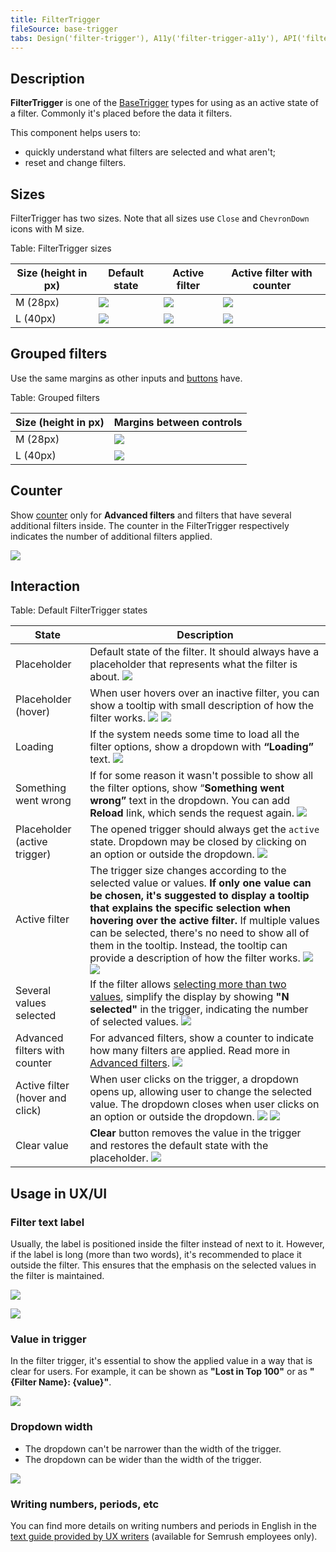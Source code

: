 ```yaml
---
title: FilterTrigger
fileSource: base-trigger
tabs: Design('filter-trigger'), A11y('filter-trigger-a11y'), API('filter-trigger-api'), Example('filter-trigger-code'), Changelog('filter-trigger-changelog')
---
```


## Description

**FilterTrigger** is one of the [BaseTrigger](/components/base-trigger/base-trigger) types for using as an active state of a filter. Commonly it's placed before the data it filters.

This component helps users to:

- quickly understand what filters are selected and what aren't;
- reset and change filters.

## Sizes

FilterTrigger has two sizes. Note that all sizes use `Close` and `ChevronDown` icons with M size.

Table: FilterTrigger sizes

| Size (height in px) | Default state         | Active filter                                      | Active filter with counter                             |
| ----- | ---------------------------------------------------- | -------------------------------------------------- | ---------------------------------------------------------- |
| M (28px)  | ![](static/filter-default-m.png) | ![](static/filter-active-m.png) | ![](static/filter-active-counter-m.png) |
| L (40px)  | ![](static/filter-default-l.png) | ![](static/filter-active-l.png) | ![](static/filter-active-counter-l.png) |

## Grouped filters

Use the same margins as other inputs and [buttons](/components/button/button#margins_between_buttons) have.

Table: Grouped filters

| Size (height in px)  | Margins between controls   |
| -------------------- | -------------------------- |
| M (28px)             | ![](static/sizes-m.png)    |
| L (40px)             | ![](static/sizes-l.png)    |

## Counter

Show [counter](/components/counter/counter) only for **Advanced filters** and filters that have several additional filters inside. The counter in the FilterTrigger respectively indicates the number of additional filters applied.

![](static/counter-or-not.png)

## Interaction

<!-- > There were doubts that if there is no chevron in the active state of the filter, the user will not understand how to change the filter. However, **corridor tests** and user’s work with the filter at the production did not confirm the doubts. -->

Table: Default FilterTrigger states

| State                           | Description                                                                                                        |
| ------------------------------- | ------------------------------------------------------------------------------------------------------------------ |
| Placeholder                     | Default state of the filter. It should always have a placeholder that represents what the filter is about. ![](static/ft-1.png) |
| Placeholder (hover)             | When user hovers over an inactive filter, you can show a tooltip with small description of how the filter works. ![](static/ft-2.png) ![](static/ft-3.png)  |
| Loading                         | If the system needs some time to load all the filter options, show a dropdown with **“Loading”** text.           ![](static/ft-4.png) |
| Something went wrong            | If for some reason it wasn't possible to show all the filter options, show “**Something went wrong”** text in the dropdown. You can add **Reload** link, which sends the request again.  ![](static/ft-5.png) |
| Placeholder (active trigger)    | The opened trigger should always get the `active` state. Dropdown may be closed by clicking on an option or outside the dropdown. ![](static/ft-6.png)  |
| Active filter                   | The trigger size changes according to the selected value or values. **If only one value can be chosen, it's suggested to display a tooltip that explains the specific selection when hovering over the active filter.** If multiple values can be selected, there's no need to show all of them in the tooltip. Instead, the tooltip can provide a description of how the filter works.  ![](static/ft-7.png) ![](static/ft-9.png) |
| Several values selected         | If the filter allows [selecting more than two values](/components/select/select), simplify the display by showing **"N selected"** in the trigger, indicating the number of selected values. ![](static/ft-10.png) |
| Advanced filters with counter   | For advanced filters, show a counter to indicate how many filters are applied. Read more in [Advanced filters](../../filter-group/advanced-filters/advanced-filters.md). ![](static/filter-active-counter-m.png) |
| Active filter (hover and click) | When user clicks on the trigger, a dropdown opens up, allowing user to change the selected value. The dropdown closes when user clicks on an option or outside the dropdown. ![](static/ft-11.png) ![](static/ft-13.png) |
| Clear value                     | **Clear** button removes the value in the trigger and restores the default state with the placeholder. ![](static/ft-12.png) |

## Usage in UX/UI

### Filter text label

Usually, the label is positioned inside the filter instead of next to it. However, if the label is long (more than two words), it's recommended to place it outside the filter. This ensures that the emphasis on the selected values in the filter is maintained.

![](static/long-label-yes-no.png)

![](static/label-yes-no.png)

### Value in trigger

In the filter trigger, it's essential to show the applied value in a way that is clear for users. For example, it can be shown as **"Lost in Top 100"** or as **"{Filter Name}: {value}"**.

![](static/filter-yes-no.png)

### Dropdown width

- The dropdown can't be narrower than the width of the trigger.
- The dropdown can be wider than the width of the trigger.

![](static/filter-dropdown-yes-no.png)

### Writing numbers, periods, etc

You can find more details on writing numbers and periods in English in the [text guide provided by UX writers](https://docs.google.com/document/d/1HZHNKEW-5k0PqvgDaIWBgu8NWyRr3rM4xCm-725PoUU/edit#heading=h.iue5c2168b0n) (available for Semrush employees only).


